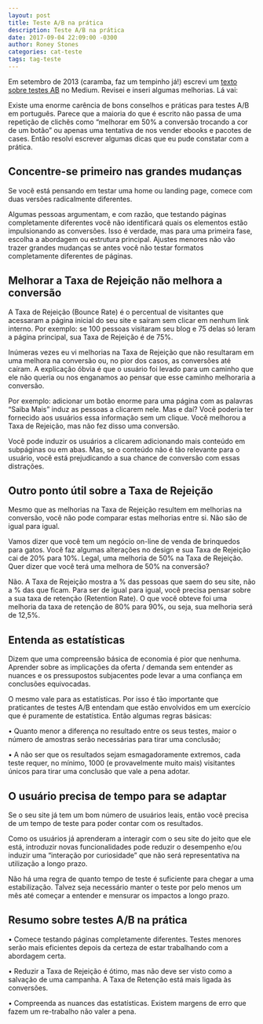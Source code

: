 ```yaml
---
layout: post
title: Teste A/B na prática
description: Teste A/B na prática
date: 2017-09-04 22:09:00 -0300
author: Roney Stones
categories: cat-teste
tags: tag-teste
---
```


Em setembro de 2013 (caramba, faz um tempinho já!) escrevi um <a href="https://medium.com/@roneystones/teste-a-b-o-que-eu-aprendi-na-pratica-f13c5287b70a">texto sobre testes AB</a> no Medium. Revisei e inseri algumas melhorias. Lá vai:

Existe uma enorme carência de bons conselhos e práticas para testes A/B em português. Parece que a maioria do que é escrito não passa de uma repetição de clichês como “melhorar em 50% a conversão trocando a cor de um botão” ou apenas uma tentativa de nos vender ebooks e pacotes de cases. Então resolvi escrever algumas dicas que eu pude constatar com a prática.

<h2>Concentre-se primeiro nas grandes mudanças</h2>

Se você está pensando em testar uma home ou landing page, comece com duas versões radicalmente diferentes.

Algumas pessoas argumentam, e com razão, que testando páginas completamente diferentes você não identificará quais os elementos estão impulsionando as conversões. Isso é verdade, mas para uma primeira fase, escolha a abordagem ou estrutura principal. Ajustes menores não vão trazer grandes mudanças se antes você não testar formatos completamente diferentes de páginas.

<h2>Melhorar a Taxa de Rejeição não melhora a conversão</h2>

A Taxa de Rejeição (Bounce Rate) é o percentual de visitantes que acessaram a página inicial do seu site e saíram sem clicar em nenhum link interno. Por exemplo: se 100 pessoas visitaram seu blog e 75 delas só leram a página principal, sua Taxa de Rejeição é de 75%.

Inúmeras vezes eu vi melhorias na Taxa de Rejeição que não resultaram em uma melhora na conversão ou, no pior dos casos, as conversões até caíram. A explicação óbvia é que o usuário foi levado para um caminho que ele não queria ou nos enganamos ao pensar que esse caminho melhoraria a conversão.

Por exemplo: adicionar um botão enorme para uma página com as palavras “Saiba Mais” induz as pessoas a clicarem nele. Mas e daí? Você poderia ter fornecido aos usuários essa informação sem um clique. Você melhorou a Taxa de Rejeição, mas não fez disso uma conversão.

Você pode induzir os usuários a clicarem adicionando mais conteúdo em subpáginas ou em abas. Mas, se o conteúdo não é tão relevante para o usuário, você está prejudicando a sua chance de conversão com essas distrações.


<h2>Outro ponto útil sobre a Taxa de Rejeição</h2>

Mesmo que as melhorias na Taxa de Rejeição resultem em melhorias na conversão, você não pode comparar estas melhorias entre si. Não são de igual para igual.

Vamos dizer que você tem um negócio on-line de venda de brinquedos para gatos. Você faz algumas alterações no design e sua Taxa de Rejeição cai de 20% para 10%. Legal, uma melhoria de 50% na Taxa de Rejeição. Quer dizer que você terá uma melhora de 50% na conversão?

Não. A Taxa de Rejeição mostra a % das pessoas que saem do seu site, não a % das que ficam. Para ser de igual para igual, você precisa pensar sobre a sua taxa de retenção (Retention Rate). O que você obteve foi uma melhoria da taxa de retenção de 80% para 90%, ou seja, sua melhoria será de 12,5%.

<h2>Entenda as estatísticas</h2>

Dizem que uma compreensão básica de economia é pior que nenhuma. Aprender sobre as implicações da oferta / demanda sem entender as nuances e os pressupostos subjacentes pode levar a uma confiança em conclusões equivocadas.

O mesmo vale para as estatísticas. Por isso é tão importante que praticantes de testes A/B entendam que estão envolvidos em um exercício que é puramente de estatística. Então algumas regras básicas:

• Quanto menor a diferença no resultado entre os seus testes, maior o número de amostras serão necessárias para tirar uma conclusão;

• A não ser que os resultados sejam esmagadoramente extremos, cada teste requer, no mínimo, 1000 (e provavelmente muito mais) visitantes únicos para tirar uma conclusão que vale a pena adotar.

<h2>O usuário precisa de tempo para se adaptar</h2>

Se o seu site já tem um bom número de usuários leais, então você precisa de um tempo de teste para poder contar com os resultados.

Como os usuários já aprenderam a interagir com o seu site do jeito que ele está, introduzir novas funcionalidades pode reduzir o desempenho e/ou induzir uma “interação por curiosidade” que não será representativa na utilização a longo prazo.

Não há uma regra de quanto tempo de teste é suficiente para chegar a uma estabilização. Talvez seja necessário manter o teste por pelo menos um mês até começar a entender e mensurar os impactos a longo prazo.

<h2>Resumo sobre testes A/B na prática</h2>

• Comece testando páginas completamente diferentes. Testes menores serão mais eficientes depois da certeza de estar trabalhando com a abordagem certa.

• Reduzir a Taxa de Rejeição é ótimo, mas não deve ser visto como a salvação de uma campanha. A Taxa de Retenção está mais ligada às conversões.

• Compreenda as nuances das estatísticas. Existem margens de erro que fazem um re-trabalho não valer a pena.